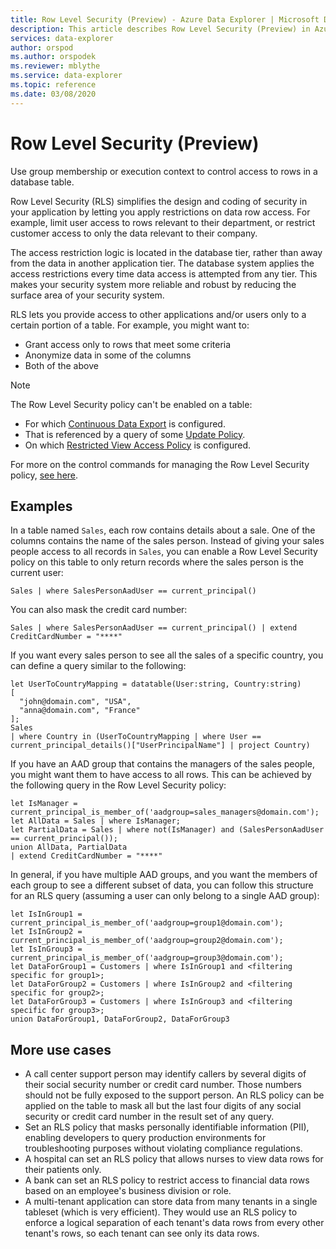 ```yaml
---
title: Row Level Security (Preview) - Azure Data Explorer | Microsoft Docs
description: This article describes Row Level Security (Preview) in Azure Data Explorer.
services: data-explorer
author: orspod
ms.author: orspodek
ms.reviewer: mblythe
ms.service: data-explorer
ms.topic: reference
ms.date: 03/08/2020
---
```

# Row Level Security (Preview)

Use group membership or execution context to control access to rows in a database table.

Row Level Security (RLS) simplifies the design and coding of security in your application by letting you apply
restrictions on data row access. For example, limit user access to rows relevant to their department, or restrict customer
access to only the data relevant to their company.

The access restriction logic is located in the database tier, rather than away from the data
in another application tier. The database system applies the access restrictions every time
data access is attempted from any tier. This makes your security system more reliable
and robust by reducing the surface area of your security system.

RLS lets you provide access to other applications and/or users only to a certain
portion of a table. For example, you might want to:

* Grant access only to rows that meet some criteria
* Anonymize data in some of the columns
* Both of the above

> [!NOTE]
> The Row Level Security policy can't be enabled on a table:
> * For which [Continuous Data Export](../management/data-export/continuous-data-export.md) is configured.
> * That is referenced by a query of some [Update Policy](./updatepolicy.md).
> * On which [Restricted View Access Policy](./restrictedviewaccesspolicy.md) is configured.

For more on the control commands for managing the Row Level Security policy, [see here](../management/row-level-security-policy.md).

## Examples

In a table named `Sales`, each row contains details about a sale. One of the
columns contains the name of the sales person.
Instead of giving your sales people access to all records in `Sales`, you can enable
a Row Level Security policy on this table to only return records where the sales person is the current user:

```kusto
Sales | where SalesPersonAadUser == current_principal()
```

You can also mask the credit card number:

```kusto
Sales | where SalesPersonAadUser == current_principal() | extend CreditCardNumber = "****"
```

If you want every sales person to see all the sales of a specific country, you can define
a query similar to the following:

```kusto
let UserToCountryMapping = datatable(User:string, Country:string)
[
  "john@domain.com", "USA",
  "anna@domain.com", "France"
];
Sales
| where Country in (UserToCountryMapping | where User == current_principal_details()["UserPrincipalName"] | project Country)
```

If you have an AAD group that contains the managers of the sales people, you might want them
to have access to all rows. This can be achieved by the following
query in the Row Level Security policy:

```kusto
let IsManager = current_principal_is_member_of('aadgroup=sales_managers@domain.com');
let AllData = Sales | where IsManager;
let PartialData = Sales | where not(IsManager) and (SalesPersonAadUser == current_principal());
union AllData, PartialData
| extend CreditCardNumber = "****"
```

In general, if you have multiple AAD groups, and you want the members of each group to see a
different subset of data, you can follow this structure for an RLS query (assuming a user can
only belong to a single AAD group):

```kusto
let IsInGroup1 = current_principal_is_member_of('aadgroup=group1@domain.com');
let IsInGroup2 = current_principal_is_member_of('aadgroup=group2@domain.com');
let IsInGroup3 = current_principal_is_member_of('aadgroup=group3@domain.com');
let DataForGroup1 = Customers | where IsInGroup1 and <filtering specific for group1>;
let DataForGroup2 = Customers | where IsInGroup2 and <filtering specific for group2>;
let DataForGroup3 = Customers | where IsInGroup3 and <filtering specific for group3>;
union DataForGroup1, DataForGroup2, DataForGroup3
```

## More use cases

* A call center support person may identify callers by several digits of their social security number
or credit card number. Those numbers should not be fully exposed to
the support person. An RLS policy can be applied on the table to mask all but the last four digits
of any social security or credit card number in the result set of any query.
* Set an RLS policy that masks personally identifiable information (PII), enabling developers to 
query production environments for troubleshooting purposes without violating compliance regulations.
* A hospital can set an RLS policy that allows nurses to view data rows for their patients only.
* A bank can set an RLS policy to restrict access to financial data rows based on an employee's business
division or role.
* A multi-tenant application can store data from many tenants in a single tableset (which is very efficient). They would use an RLS policy to enforce a logical separation of each tenant's data rows from every other tenant's rows, so each tenant can see only its data rows.